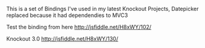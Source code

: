 This is a set of Bindings I've used in my latest Knockout Projects, Datepicker replaced because it had dependendies to MVC3 

Test the binding from here
http://jsfiddle.net/H8xWY/102/

Knockout 3.0
http://jsfiddle.net/H8xWY/130/

